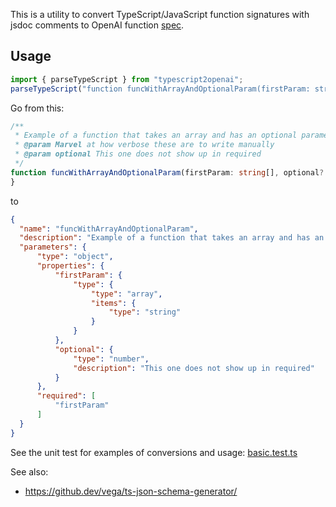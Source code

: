 This is a utility to convert TypeScript/JavaScript function signatures with jsdoc comments to OpenAI function [spec](https://platform.openai.com/docs/api-reference/chat/create#chat/create-functions).

## Usage
```typescript
import { parseTypeScript } from "typescript2openai";
parseTypeScript("function funcWithArrayAndOptionalParam(firstParam: string[], optional?: number) {}");
```

Go from this:

```typescript
/**
 * Example of a function that takes an array and has an optional parameter
 * @param Marvel at how verbose these are to write manually
 * @param optional This one does not show up in required
 */
function funcWithArrayAndOptionalParam(firstParam: string[], optional?: number) {
}
```

to

```json
{
  "name": "funcWithArrayAndOptionalParam",
  "description": "Example of a function that takes an array and has an optional parameter",
  "parameters": {
      "type": "object",
      "properties": {
          "firstParam": {
              "type": {
                  "type": "array",
                  "items": {
                      "type": "string"
                  }
              }
          },
          "optional": {
              "type": "number",
              "description": "This one does not show up in required"
          }
      },
      "required": [
          "firstParam"
      ]
  }
}
```

See the unit test for examples of conversions and usage: [basic.test.ts](./src/test/basic.test.ts)

See also:
- https://github.dev/vega/ts-json-schema-generator/
